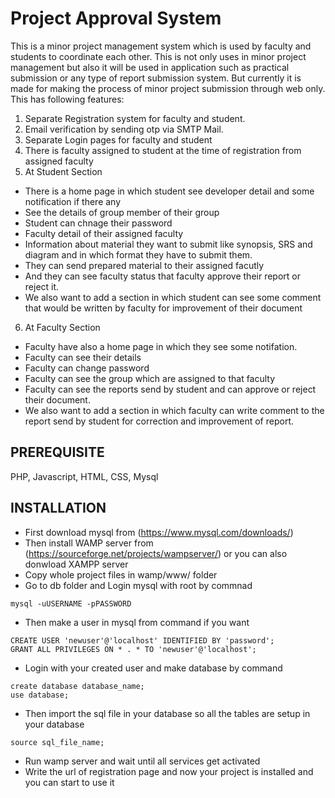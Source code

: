 # Project Approval System
This is a minor project management system which is used by faculty and students to coordinate each other. This is not only uses
in minor project management but also it will be used in application such as practical submission or any type of report submission system.
But currently it is made for making the process of minor project submission through web only.
This has following features:
1) Separate Registration system for faculty and student.
2) Email verification by sending otp via SMTP Mail.
3) Separate Login pages for faculty and student
4) There is faculty assigned to student at the time of registration from assigned faculty
5) At Student Section
* There is a home page in which student see developer detail and some notification if there any
* See the details of group member of their group
* Student can chnage their password
* Faculty detail of their assigned faculty
* Information about material they want to submit like synopsis, SRS and diagram and in which format they have to submit them.
* They can send prepared material to their assigned facutly
* And they can see faculty status that faculty approve their report or reject it.
* We also want to add a section in which student can see some comment that would be written by faculty for improvement of their document
6) At Faculty Section
* Faculty have also a home page in which they see some notifation.
* Faculty can see their details
* Faculty can change password
* Faculty can see the group which are assigned to that faculty
* Faculty can see the reports send by student and can approve or reject their document.
* We also want to add a section in which faculty can write comment to the report send by student for correction and improvement of report.

## PREREQUISITE
PHP, Javascript, HTML, CSS, Mysql

## INSTALLATION

* First download mysql from (https://www.mysql.com/downloads/)
* Then install WAMP server from (https://sourceforge.net/projects/wampserver/) or you can also donwload XAMPP server
* Copy whole project files in wamp/www/ folder
* Go to db folder and Login mysql with root by commnad
```
mysql -uUSERNAME -pPASSWORD
```
* Then make a user in mysql from command if you want
```
CREATE USER 'newuser'@'localhost' IDENTIFIED BY 'password';
GRANT ALL PRIVILEGES ON * . * TO 'newuser'@'localhost';
```
* Login with your created user and make database by command
```
create database database_name;
use database;
```
* Then import the sql file in your database so all the tables are setup in your database
```
source sql_file_name;
```
* Run wamp server and wait until all services get activated
* Write the url of registration page and now your project is installed and you can start to use it

